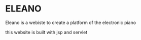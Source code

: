 # ELEANO
Eleano is a webiste to create a platform of the electronic piano

this website is built with jsp and servlet

